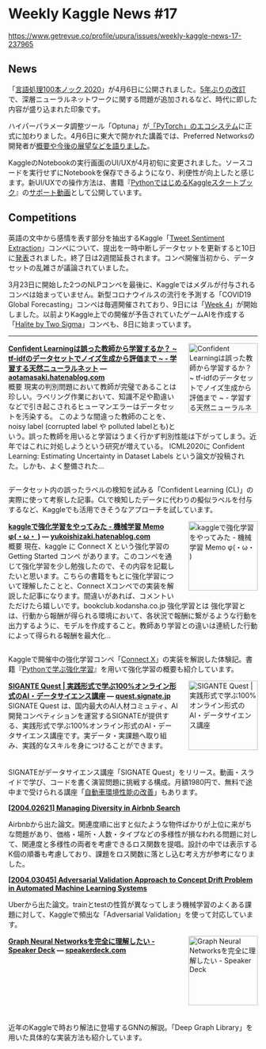 # Weekly Kaggle News #17
https://www.getrevue.co/profile/upura/issues/weekly-kaggle-news-17-237965
<h3><h2>News</h2><p>「<a href="https://nlp100.github.io/ja/" target="_blank">言語処理100本ノック 2020</a>」が4月6日に公開されました。<a href="https://nlp100.github.io/ja/about.html" target="_blank">5年ぶりの改訂</a>で、深層ニューラルネットワークに関する問題が追加されるなど、時代に即した内容が盛り込まれた印象です。</p><p>ハイパーパラメータ調整ツール「Optuna」が<a href="https://twitter.com/PreferredNet/status/1247715380145111048?s=20" target="_blank">「PyTorch」のエコシステム</a>に正式に加わりました。4月6日に東大で開かれた講義では、Preferred Networksの開発者が<a href="https://www.slideshare.net/pfi/optuna" target="_blank">概要や今後の展望などを語りました</a>。</p><p>KaggleのNotebookの実行画面のUI/UXが4月初旬に変更されました。ソースコードを実行せずにNotebookを保存できるようになり、利便性が向上したと感じます。新UI/UXでの操作方法は、書籍『<a href="https://github.com/upura/python-kaggle-start-book" target="_blank">PythonではじめるKaggleスタートブック</a>』の<a href="https://youtu.be/2kMzUfajj1U" target="_blank">サポート動画</a>として公開しています。</p><h2>Competitions</h2><p>英語の文中から感情を表す部分を抽出するKaggle「<a href="https://www.kaggle.com/c/tweet-sentiment-extraction?utm_campaign=Weekly%20Kaggle%20News&amp;utm_medium=email&amp;utm_source=Revue%20newsletter" target="_blank">Tweet Sentiment Extraction</a>」コンペについて、提出を一時中断しデータセットを更新すると10日に<a href="https://www.kaggle.com/c/tweet-sentiment-extraction/discussion/142291" target="_blank">発表</a>されました。終了日は2週間延長されます。コンペ開催当初から、データセットの乱雑さが議論されていました。</p><p>3月23日に開始した2つのNLPコンペを最後に、Kaggleではメダルが付与されるコンペは始まっていません。新型コロナウイルスの流行を予測する「COVID19 Global Forecasting」コンペは毎週開催されており、9日には「<a href="https://www.kaggle.com/c/covid19-global-forecasting-week-4" target="_blank">Week 4</a>」が開始しました。以前よりKaggle上での開催が予告されていたゲームAIを作成する「<a href="https://www.kaggle.com/c/halite/rules" target="_blank">Halite by Two Sigma</a>」コンペも、8日に始まっています。</p></h3>
<hr>
<p>
<img width="140" height="140" alt="Confident Learningは誤った教師から学習するか？ ~ tf-idfのデータセットでノイズ生成から評価まで ~ - 学習する天然ニューラルネット" style="float: right; margin-left: 20px; margin-bottom: 20px;" src="https://s3.amazonaws.com/revue/items/images/005/777/200/thumb/20200404120350.png?1586031695" />
<strong style='display: block;'><a href="https://aotamasaki.hatenablog.com/entry/reuter_with_confident_learning?utm_campaign=Weekly%20Kaggle%20News&amp;utm_medium=email&amp;utm_source=Revue%20newsletter">Confident Learningは誤った教師から学習するか？ ~ tf-idfのデータセットでノイズ生成から評価まで ~ - 学習する天然ニューラルネット</a> &mdash; <a href="https://aotamasaki.hatenablog.com/entry/reuter_with_confident_learning">aotamasaki.hatenablog.com</a></strong>
概要 現実の判別問題において教師が完璧であることは珍しい。ラベリング作業において、知識不足や勘違いなどで引き起こされるヒューマンエラーはデータセットを汚染する。 このような間違った教師のことを、noisy label (corrupted label や polluted labelとも)という。誤った教師を用いると学習はうまく行かず判別性能は下がってしまう。近年ではこれに対処しようという研究が増えている。 ICML2020に Confident Learning: Estimating Uncertainty in Dataset Labels という論文が投稿された。しかも、よく整備された…
</p>
<div style='clear: both;'></div>
<p><p>データセット内の誤ったラベルの検知を試みる「Confident Learning (CL)」の実際に使って考察した記事。CLで検知したデータに代わりの擬似ラベルを付与するなど、Kaggleでも活用できそうなアプローチを試しています。</p></p>
<p>
<img width="140" height="140" alt="kaggleで強化学習をやってみた - 機械学習 Memo φ(・ω・ )" style="float: right; margin-left: 20px; margin-bottom: 20px;" src="https://s3.amazonaws.com/revue/items/images/005/780/419/thumb/20200401191514.png?1586121825" />
<strong style='display: block;'><a href="https://yukoishizaki.hatenablog.com/entry/2020/04/05/202935?utm_campaign=Weekly%20Kaggle%20News&amp;utm_medium=email&amp;utm_source=Revue%20newsletter">kaggleで強化学習をやってみた - 機械学習 Memo φ(・ω・ )</a> &mdash; <a href="https://yukoishizaki.hatenablog.com/entry/2020/04/05/202935">yukoishizaki.hatenablog.com</a></strong>
概要 現在、kaggle に Connect X という強化学習の Getting Started コンペ があります。このコンペを通じて強化学習を少し勉強したので、その内容を記載したいと思います。こちらの書籍をもとに強化学習について理解したことと、Connect Xコンペでの実装を解説した記事になります。間違いがあれば、コメントいただけたら嬉しいです。bookclub.kodansha.co.jp 強化学習とは 強化学習とは、行動から報酬が得られる環境において、各状況で報酬に繋がるような行動を出力するように、モデルを作成すること。教師あり学習との違いは連続した行動によって得られる報酬を最大化…
</p>
<div style='clear: both;'></div>
<p><p>Kaggleで開催中の強化学習コンペ「<a href="https://www.kaggle.com/c/connectx" target="_blank">Connect X</a>」の実装を解説した体験記。書籍『<a href="https://bookclub.kodansha.co.jp/product?item=0000324909" target="_blank">Pythonで学ぶ強化学習</a>』を用いて強化学習の概要も紹介しています。</p></p>
<p>
<img width="140" height="140" alt="SIGANTE Quest | 実践形式で学ぶ100%オンライン形式のAI・データサイエンス講座" style="float: right; margin-left: 20px; margin-bottom: 20px;" src="https://s3.amazonaws.com/revue/items/images/005/786/796/thumb/for-sns-img.png?1586229324" />
<strong style='display: block;'><a href="https://quest.signate.jp/?utm_campaign=Weekly%20Kaggle%20News&amp;utm_medium=email&amp;utm_source=Revue%20newsletter">SIGANTE Quest | 実践形式で学ぶ100%オンライン形式のAI・データサイエンス講座</a> &mdash; <a href="https://quest.signate.jp/">quest.signate.jp</a></strong>
SIGNATE Quest は、国内最大のAI人材コミュティ、AI開発コンペティションを運営するSIGNATEが提供する、実践形式で学ぶ100%オンライン形式のAI・データサイエンス講座です。実データ・実課題へ取り組み、実践的なスキルを身につけることができます。
</p>
<div style='clear: both;'></div>
<p><p>SIGNATEがデータサイエンス講座「SIGNATE Quest」をリリース。動画・スライドで学び、コードを書く演習問題に挑戦する構成。月額1980円で、無料で途中まで受けられる講座「<a href="https://quest.signate.jp/quests/10001/" target="_blank">自動車環境性能の改善</a>」もあります。</p></p>
<p>
<strong style='display: block;'><a href="https://arxiv.org/abs/2004.02621?utm_campaign=Weekly%20Kaggle%20News&amp;utm_medium=email&amp;utm_source=Revue%20newsletter">[2004.02621] Managing Diversity in Airbnb Search</a></strong>

</p>
<p><p>Airbnbから出た論文。関連度順に出すと似たような物件ばかりが上位に来がちな問題があり、価格・場所・人数・タイプなどの多様性が損なわれる問題に対して、関連度と多様性の両者を考慮できるロス関数を提唱。設計の中では表示するK個の順番も考慮しており、課題をロス関数に落とし込む考え方が参考になりました。</p></p>
<p>
<strong style='display: block;'><a href="https://arxiv.org/abs/2004.03045?utm_campaign=Weekly%20Kaggle%20News&amp;utm_medium=email&amp;utm_source=Revue%20newsletter">[2004.03045] Adversarial Validation Approach to Concept Drift Problem in Automated Machine Learning Systems</a></strong>

</p>
<p><p>Uberから出た論文。trainとtestの性質が異なってしまう機械学習のよくある課題に対して、Kaggleで頻出な「Adversarial Validation」を使って対応しています。</p></p>
<p>
<img width="140" height="140" alt="Graph Neural Networksを完全に理解したい - Speaker Deck" style="float: right; margin-left: 20px; margin-bottom: 20px;" src="https://s3.amazonaws.com/revue/items/images/005/800/244/thumb/slide_0.jpg?1586461006" />
<strong style='display: block;'><a href="https://speakerdeck.com/shimacos/graph-neural-networkswowan-quan-nili-jie-sitai?utm_campaign=Weekly%20Kaggle%20News&amp;utm_medium=email&amp;utm_source=Revue%20newsletter">Graph Neural Networksを完全に理解したい - Speaker Deck</a> &mdash; <a href="https://speakerdeck.com/shimacos/graph-neural-networkswowan-quan-nili-jie-sitai">speakerdeck.com</a></strong>

</p>
<div style='clear: both;'></div>
<p><p>近年のKaggleで時おり解法に登場するGNNの解説。「Deep Graph Library」を用いた具体的な実装方法も紹介しています。</p></p>
